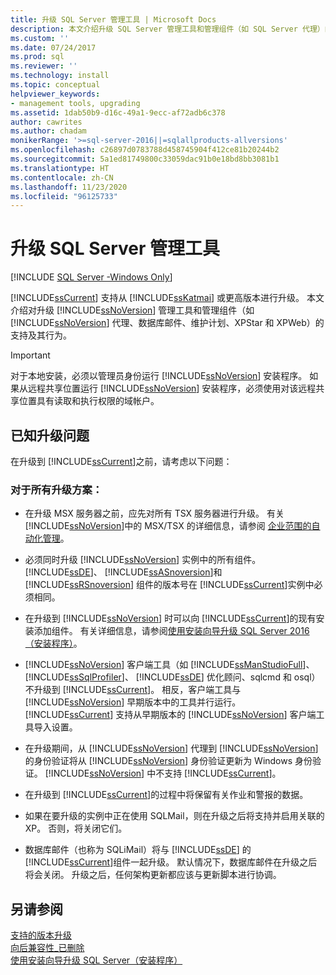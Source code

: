 ```yaml
---
title: 升级 SQL Server 管理工具 | Microsoft Docs
description: 本文介绍升级 SQL Server 管理工具和管理组件（如 SQL Server 代理）的相关支持。
ms.custom: ''
ms.date: 07/24/2017
ms.prod: sql
ms.reviewer: ''
ms.technology: install
ms.topic: conceptual
helpviewer_keywords:
- management tools, upgrading
ms.assetid: 1dab50b9-d16c-49a1-9ecc-af72adb6c378
author: cawrites
ms.author: chadam
monikerRange: '>=sql-server-2016||=sqlallproducts-allversions'
ms.openlocfilehash: c26897d0783788d458745904f412ce81b20244b2
ms.sourcegitcommit: 5a1ed81749800c33059dac91b0e18bd8bb3081b1
ms.translationtype: HT
ms.contentlocale: zh-CN
ms.lasthandoff: 11/23/2020
ms.locfileid: "96125733"
---
```

# <a name="upgrade-sql-server-management-tools"></a>升级 SQL Server 管理工具

[!INCLUDE [SQL Server -Windows Only](../../includes/applies-to-version/sql-windows-only.md)]

[!INCLUDE[ssCurrent](../../includes/sscurrent-md.md)] 支持从 [!INCLUDE[ssKatmai](../../includes/sskatmai-md.md)] 或更高版本进行升级。 本文介绍对升级 [!INCLUDE[ssNoVersion](../../includes/ssnoversion-md.md)] 管理工具和管理组件（如 [!INCLUDE[ssNoVersion](../../includes/ssnoversion-md.md)] 代理、数据库邮件、维护计划、XPStar 和 XPWeb）的支持及其行为。  
  
> [!IMPORTANT]  
>  对于本地安装，必须以管理员身份运行 [!INCLUDE[ssNoVersion](../../includes/ssnoversion-md.md)] 安装程序。 如果从远程共享位置运行 [!INCLUDE[ssNoVersion](../../includes/ssnoversion-md.md)] 安装程序，必须使用对该远程共享位置具有读取和执行权限的域帐户。  
  
## <a name="known-upgrade-issues"></a>已知升级问题  
在升级到 [!INCLUDE[ssCurrent](../../includes/sscurrent-md.md)]之前，请考虑以下问题：  
  
### <a name="for-all-upgrade-scenarios"></a>对于所有升级方案：  
  
- 在升级 MSX 服务器之前，应先对所有 TSX 服务器进行升级。 有关 [!INCLUDE[ssNoVersion](../../includes/ssnoversion-md.md)]中的 MSX/TSX 的详细信息，请参阅 [企业范围的自动化管理](../../ssms/agent/automated-administration-across-an-enterprise.md)。  
  
-   必须同时升级 [!INCLUDE[ssNoVersion](../../includes/ssnoversion-md.md)] 实例中的所有组件。 [!INCLUDE[ssDE](../../includes/ssde-md.md)]、 [!INCLUDE[ssASnoversion](../../includes/ssasnoversion-md.md)]和 [!INCLUDE[ssRSnoversion](../../includes/ssrsnoversion-md.md)] 组件的版本号在 [!INCLUDE[ssCurrent](../../includes/sscurrent-md.md)]实例中必须相同。  
  
-   在升级到 [!INCLUDE[ssNoVersion](../../includes/ssnoversion-md.md)] 时可以向 [!INCLUDE[ssCurrent](../../includes/sscurrent-md.md)]的现有安装添加组件。 有关详细信息，请参阅[使用安装向导升级 SQL Server 2016（安装程序）](../../database-engine/install-windows/upgrade-sql-server-using-the-installation-wizard-setup.md)。  
  
-   [!INCLUDE[ssNoVersion](../../includes/ssnoversion-md.md)] 客户端工具（如 [!INCLUDE[ssManStudioFull](../../includes/ssmanstudiofull-md.md)]、 [!INCLUDE[ssSqlProfiler](../../includes/sssqlprofiler-md.md)]、 [!INCLUDE[ssDE](../../includes/ssde-md.md)] 优化顾问、sqlcmd 和 osql）不升级到 [!INCLUDE[ssCurrent](../../includes/sscurrent-md.md)]。 相反，客户端工具与 [!INCLUDE[ssNoVersion](../../includes/ssnoversion-md.md)] 早期版本中的工具并行运行。 [!INCLUDE[ssCurrent](../../includes/sscurrent-md.md)] 支持从早期版本的 [!INCLUDE[ssNoVersion](../../includes/ssnoversion-md.md)] 客户端工具导入设置。  
  
-   在升级期间，从 [!INCLUDE[ssNoVersion](../../includes/ssnoversion-md.md)] 代理到 [!INCLUDE[ssNoVersion](../../includes/ssnoversion-md.md)] 的身份验证将从 [!INCLUDE[ssNoVersion](../../includes/ssnoversion-md.md)] 身份验证更新为 Windows 身份验证。 [!INCLUDE[ssNoVersion](../../includes/ssnoversion-md.md)] 中不支持 [!INCLUDE[ssCurrent](../../includes/sscurrent-md.md)]。  
  
-   在升级到 [!INCLUDE[ssCurrent](../../includes/sscurrent-md.md)]的过程中将保留有关作业和警报的数据。  
  
-   如果在要升级的实例中正在使用 SQLMail，则在升级之后将支持并启用关联的 XP。 否则，将关闭它们。  
  
-   数据库邮件（也称为 SQLiMail）将与 [!INCLUDE[ssDE](../../includes/ssde-md.md)] 的 [!INCLUDE[ssCurrent](../../includes/sscurrent-md.md)]组件一起升级。 默认情况下，数据库邮件在升级之后将会关闭。 升级之后，任何架构更新都应该与更新脚本进行协调。  
  
## <a name="see-also"></a>另请参阅  
 [支持的版本升级](../../database-engine/install-windows/supported-version-and-edition-upgrades.md)   
 [向后兼容性_已删除](/previous-versions/sql/sql-server-2016/cc280407(v=sql.130))   
 [使用安装向导升级 SQL Server（安装程序）](../../database-engine/install-windows/upgrade-sql-server-using-the-installation-wizard-setup.md)  
  
